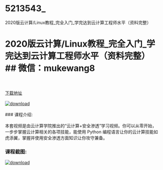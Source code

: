 # 5213543_
2020版云计算/Linux教程_完全入门_学完达到云计算工程师水平（资料完整）
# 2020版云计算/Linux教程_完全入门_学完达到云计算工程师水平（资料完整）## 微信：mukewang8
<br/></br>[下载地址](http://www.36tz.cn/article/5213543 "下载地址")
<br/></br>[![download](http://36tz.cn/muke_img/2020_05_1-190-300x204.png "下载地址")](http://www.36tz.cn/article/5213543 "下载地址")
<br/></br>### 课程介绍:<br/></br>本套视频是由云计算学院推出的“云计算+安全渗透”学习视频。你可以从零开始，一步步掌握云计算相关的各项技能，能使用 Python 编程语言让你的云计算技能如虎添翼，掌握并使用安全渗透方面知识让你攻守兼备。

### 课程截图:
[![download](http://36tz.cn/muke_img/2020_05_2-183.png "下载地址")](http://www.36tz.cn/article/5213543 "下载地址")
